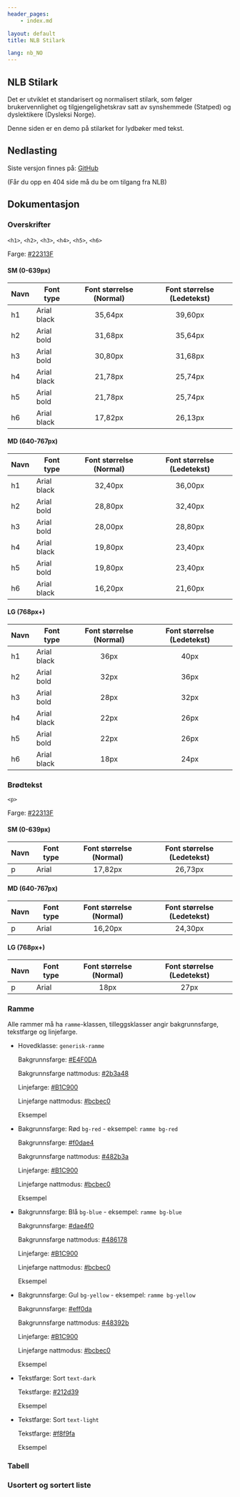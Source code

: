 ```yaml
---
header_pages:
    - index.md

layout: default
title: NLB Stilark

lang: nb_NO
---
```


## NLB Stilark

Det er utviklet et standarisert og normalisert stilark, som følger brukervennlighet og tilgjengelighetskrav satt av synshemmede (Statped) og dyslektikere (Dysleksi Norge).

Denne siden er en demo på stilarket for lydbøker med tekst.

## Nedlasting

Siste versjon finnes på: [GitHub](https://github.com/nlbdev/nlb-scss/releases)

(Får du opp en 404 side må du be om tilgang fra NLB)

## Dokumentasjon

### Overskrifter

`<h1>`, `<h2>`, `<h3>`, `<h4>`, `<h5>`, `<h6>`

Farge: [#22313F](https://www.colorhexa.com/22313f)

#### SM (0-639px)

Navn | Font type | Font størrelse (Normal) | Font størrelse (Ledetekst)
--- | --- | :---: | :---:
h1 | Arial black | 35,64px | 39,60px
h2 | Arial bold | 31,68px | 35,64px
h3 | Arial bold | 30,80px | 31,68px
h4 | Arial black | 21,78px | 25,74px
h5 | Arial bold | 21,78px | 25,74px
h6 | Arial black | 17,82px | 26,13px

#### MD (640-767px)

Navn | Font type | Font størrelse (Normal) | Font størrelse (Ledetekst)
--- | --- | :---: | :---:
h1 | Arial black | 32,40px | 36,00px
h2 | Arial bold | 28,80px | 32,40px
h3 | Arial bold | 28,00px | 28,80px
h4 | Arial black | 19,80px | 23,40px
h5 | Arial bold | 19,80px | 23,40px
h6 | Arial black | 16,20px | 21,60px

#### LG (768px+)

Navn | Font type | Font størrelse (Normal) | Font størrelse (Ledetekst)
--- | --- | :---: | :---:
h1 | Arial black | 36px | 40px
h2 | Arial bold | 32px | 36px
h3 | Arial bold | 28px | 32px
h4 | Arial black | 22px | 26px
h5 | Arial bold | 22px | 26px
h6 | Arial black | 18px | 24px

### Brødtekst

`<p>`

Farge: [#22313F](https://www.colorhexa.com/22313f)

#### SM (0-639px)

Navn | Font type | Font størrelse (Normal) | Font størrelse (Ledetekst)
--- | --- | :---: | :---:
p | Arial | 17,82px | 26,73px

#### MD (640-767px)

Navn | Font type | Font størrelse (Normal) | Font størrelse (Ledetekst)
--- | --- | :---: | :---:
p | Arial | 16,20px | 24,30px

#### LG (768px+)

Navn | Font type | Font størrelse (Normal) | Font størrelse (Ledetekst)
--- | --- | :---: | :---:
p | Arial | 18px | 27px

### Ramme

Alle rammer må ha `ramme`-klassen, tilleggsklasser angir bakgrunnsfarge, tekstfarge og linjefarge.

- Hovedklasse: `generisk-ramme`

    Bakgrunnsfarge: [#E4F0DA](https://www.colorhexa.com/E4F0DA)

    Bakgrunnsfarge nattmodus: [#2b3a48](https://www.colorhexa.com/2b3a48)

    Linjefarge: [#B1C900](https://www.colorhexa.com/B1C900)

    Linjefarge nattmodus: [#bcbec0](https://www.colorhexa.com/bcbec0)

    <div class="generisk-ramme">Eksempel</div>

- Bakgrunnsfarge: Rød `bg-red` - eksempel: `ramme bg-red`

    Bakgrunnsfarge: [#f0dae4](https://www.colorhexa.com/f0dae4)

    Bakgrunnsfarge nattmodus: [#482b3a](https://www.colorhexa.com/482b3a)

    Linjefarge: [#B1C900](https://www.colorhexa.com/B1C900)

    Linjefarge nattmodus: [#bcbec0](https://www.colorhexa.com/bcbec0)

    <div class="ramme bg-red">Eksempel</div>

- Bakgrunnsfarge: Blå `bg-blue` - eksempel: `ramme bg-blue`

    Bakgrunnsfarge: [#dae4f0](https://www.colorhexa.com/dae4f0)

    Bakgrunnsfarge nattmodus: [#486178](https://www.colorhexa.com/486178)

    Linjefarge: [#B1C900](https://www.colorhexa.com/B1C900)

    Linjefarge nattmodus: [#bcbec0](https://www.colorhexa.com/bcbec0)

    <div class="ramme bg-blue">Eksempel</div>

- Bakgrunnsfarge: Gul `bg-yellow` - eksempel: `ramme bg-yellow`

    Bakgrunnsfarge: [#eff0da](https://www.colorhexa.com/eff0da)

    Bakgrunnsfarge nattmodus: [#48392b](https://www.colorhexa.com/48392b)

    Linjefarge: [#B1C900](https://www.colorhexa.com/B1C900)

    Linjefarge nattmodus: [#bcbec0](https://www.colorhexa.com/bcbec0)

    <div class="ramme bg-yellow">Eksempel</div>

- Tekstfarge: Sort `text-dark`
  
    Tekstfarge: [#212d39](https://www.colorhexa.com/212d39)

    <div class="bg-light text-dark">Eksempel</div>

- Tekstfarge: Sort `text-light`
  
    Tekstfarge: [#f8f9fa](https://www.colorhexa.com/f8f9fa)

    <div class="bg-dark text-light">Eksempel</div>



### Tabell

### Usortert og sortert liste
